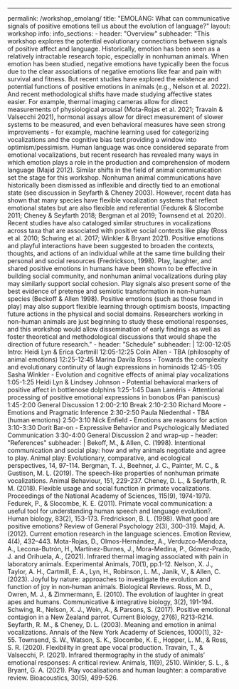 ---
permalink: /workshop_emolang/
title: "EMOLANG&#58; What can communicative signals of positive emotions tell us about the evolution of language?"
layout: workshop
info:
  info_sections:
      - header: "Overview"
        subheader: "This workshop explores the potential evolutionary connections between signals of positive affect and language. Historically, emotion has been seen as a relatively intractable research topic, especially in nonhuman animals. When emotion has been studied, negative emotions have typically been the focus due to the clear associations of negative emotions like fear and pain with survival and fitness. But recent studies have explored the existence and potential functions of positive emotions in animals (e.g., Nelson et al. 2022). And recent methodological shifts have made studying affective states easier. For example, thermal imaging cameras allow for direct measurements of physiological arousal (Mota-Rojas et al. 2021; Travain & Valsecchi 2021), hormonal assays allow for direct measurement of slower systems to be measured, and even behavioral measures have seen strong improvements - for example, machine learning used for categorizing vocalizations and the cognitive bias test providing a window into optimism/pessimism.
        Human language was once considered separate from emotional vocalizations, but recent research has revealed many ways in which emotion plays a role in the production and comprehension of modern language (Majid 2012). Similar shifts in the field of animal communication set the stage for this workshop. Nonhuman animal communications have historically been dismissed as inflexible and directly tied to an emotional state (see discussion in Seyfarth & Cheney 2003). However, recent data has shown that many species have flexible vocalization systems that reflect emotional states but are also flexible and referential (Fedurek & Slocombe 2011; Cheney & Seyfarth 2018; Bergman et al 2019; Townsend et al. 2020). Recent studies have also cataloged similar structures in vocalizations across taxa that are associated with positive social contexts like play (Ross et al. 2010; Schwing et al. 2017; Winkler & Bryant 2021).
        Positive emotions and playful interactions have been suggested to broaden the contexts, thoughts, and actions of an individual while at the same time building their personal and social resources (Fredrickson, 1998). Play, laughter, and shared positive emotions in humans have been shown to be effective in building social community, and nonhuman animal vocalizations during play may similarly support social cohesion. Play signals also present some of the best evidence of pretense and semiotic transformation in non-human species (Beckoff & Allen 1998). Positive emotions (such as those found in play) may also support flexible learning through optimism boosts, impacting future actions in the physical and social domains. Researchers working in non-human animals are just beginning to study these emotional responses, and this workshop would allow dissemination of early findings as well as foster theoretical and methodological discussions that would shape the direction of future research."
      - header: "Schedule"
      subheader: |
          12:00-12:05 Intro: Heidi Lyn & Erica Cartmill
          12:05-12:25 Colin Allen - TBA (philosophy of animal emotions)
          12:25-12:45 Marina Davila Ross - Towards the complexity and evolutionary continuity of laugh expressions in hominoids
          12:45-1:05 Sasha Winkler - Evolution and cognitive effects of animal play vocalizations
          1:05-1:25 Heidi Lyn & Lindsey Johnson - Potential behavioral markers of positive affect in bottlenose dolphins
          1:25-1:45 Daan Laméris - Attentional processing of positive emotional expressions in bonobos (Pan paniscus)
          1:45-2:00 General Discussion 1
          2:00-2:10 Break
          2:10-2:30 Richard Moore - Emotions and Pragmatic Inference
          2:30-2:50 Paula Niedenthal - TBA (human emotions)
          2:50-3:10 Nick Enfield - Emotions are reasons for action
          3:10-3:30 Dorit Bar-on - Expressive Behavior and Psychologically Mediated Communication
          3:30-4:00 General Discussion 2 and wrap-up
        - header: "References"
        subheader: |
          Bekoff, M., & Allen, C. (1998). Intentional communication and social play: how and why animals negotiate and agree to play. Animal play: Evolutionary, comparative, and ecological perspectives, 14, 97-114.
          Bergman, T. J., Beehner, J. C., Painter, M. C., & Gustison, M. L. (2019). The speech-like properties of nonhuman primate vocalizations. Animal Behaviour, 151, 229-237.
          Cheney, D. L., & Seyfarth, R. M. (2018). Flexible usage and social function in primate vocalizations. Proceedings of the National Academy of Sciences, 115(9), 1974-1979.
          Fedurek, P., & Slocombe, K. E. (2011). Primate vocal communication: a useful tool for understanding human speech and language evolution?. Human biology, 83(2), 153-173.
          Fredrickson, B. L. (1998). What good are positive emotions? Review of General Psychology 2(3), 300–319.
          Majid, A. (2012). Current emotion research in the language sciences. Emotion Review, 4(4), 432–443.
          Mota-Rojas, D., Olmos-Hernández, A., Verduzco-Mendoza, A., Lecona-Butrón, H., Martínez-Burnes, J., Mora-Medina, P., Gómez-Prado, J. and Orihuela, A., (2021). Infrared thermal imaging associated with pain in laboratory animals. Experimental Animals, 70(1), pp.1-12.
          Nelson, X. J., Taylor, A. H., Cartmill, E. A., Lyn, H., Robinson, L. M., Janik, V., & Allen, C. (2023). Joyful by nature: approaches to investigate the evolution and function of joy in non‐human animals. Biological Reviews.
          Ross, M. D., Owren, M. J., & Zimmermann, E. (2010). The evolution of laughter in great apes and humans. Communicative & integrative biology, 3(2), 191-194.
          Schwing, R., Nelson, X. J., Wein, A., & Parsons, S. (2017). Positive emotional contagion in a New Zealand parrot. Current Biology, 27(6), R213-R214.
          Seyfarth, R. M., & Cheney, D. L. (2003). Meaning and emotion in animal vocalizations. Annals of the New York Academy of Sciences, 1000(1), 32-55.
          Townsend, S. W., Watson, S. K., Slocombe, K. E., Hopper, L. M., & Ross, S. R. (2020). Flexibility in great ape vocal production.
          Travain, T., & Valsecchi, P. (2021). Infrared thermography in the study of animals’ emotional responses: A critical review. Animals, 11(9), 2510.
          Winkler, S. L., & Bryant, G. A. (2021). Play vocalisations and human laughter: a comparative review. Bioacoustics, 30(5), 499-526.        

